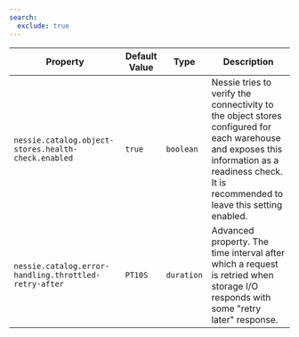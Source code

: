 ```yaml
---
search:
  exclude: true
---
```

<!--start-->

| Property | Default Value | Type | Description |
|----------|---------------|------|-------------|
| `nessie.catalog.object-stores.health-check.enabled` | `true` | `boolean` | Nessie tries to verify the connectivity to the object stores configured for each warehouse and  exposes this information as a readiness check.  It is recommended to leave this setting enabled. |
| `nessie.catalog.error-handling.throttled-retry-after` | `PT10S` | `duration` | Advanced property. The time interval after which a request is retried when storage I/O responds  with some "retry later" response.  |
